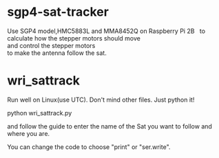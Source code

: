 # sgp4-sat-tracker
Use SGP4 model,HMC5883L and MMA8452Q on Raspberry Pi 2B   
to calculate how the stepper motors should move  
and control the stepper motors  
to make the antenna follow the sat.  

# wri_sattrack
Run well on Linux(use UTC).
Don't mind other files.
Just python it!

python wri_sattrack.py

and follow the guide to enter the name of the Sat you want to follow
and where you are.

You can change the code to choose "print" or "ser.write".

